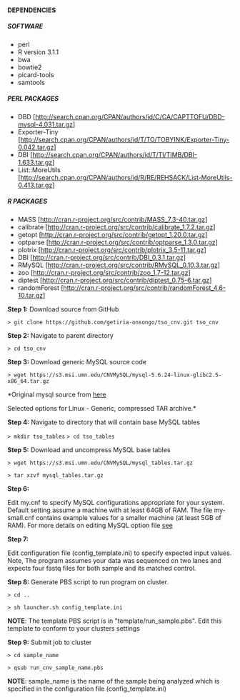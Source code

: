 #### DEPENDENCIES

##### SOFTWARE
- perl 
- R version 3.1.1
- bwa
- bowtie2
- picard-tools
- samtools

##### PERL PACKAGES
- DBD           [http://search.cpan.org/CPAN/authors/id/C/CA/CAPTTOFU/DBD-mysql-4.031.tar.gz]
- Exporter-Tiny [http://search.cpan.org/CPAN/authors/id/T/TO/TOBYINK/Exporter-Tiny-0.042.tar.gz]
- DBI           [http://search.cpan.org/CPAN/authors/id/T/TI/TIMB/DBI-1.633.tar.gz]
- List::MoreUtils   [http://search.cpan.org/CPAN/authors/id/R/RE/REHSACK/List-MoreUtils-0.413.tar.gz]

##### R PACKAGES
- MASS         [http://cran.r-project.org/src/contrib/MASS_7.3-40.tar.gz]
- calibrate    [http://cran.r-project.org/src/contrib/calibrate_1.7.2.tar.gz]
- getopt       [http://cran.r-project.org/src/contrib/getopt_1.20.0.tar.gz]
- optparse     [http://cran.r-project.org/src/contrib/optparse_1.3.0.tar.gz]
- plotrix      [http://cran.r-project.org/src/contrib/plotrix_3.5-11.tar.gz]
- DBI          [http://cran.r-project.org/src/contrib/DBI_0.3.1.tar.gz]
- RMySQL       [http://cran.r-project.org/src/contrib/RMySQL_0.10.3.tar.gz]
- zoo          [http://cran.r-project.org/src/contrib/zoo_1.7-12.tar.gz]
- diptest      [http://cran.r-project.org/src/contrib/diptest_0.75-6.tar.gz]
- randomForest [http://cran.r-project.org/src/contrib/randomForest_4.6-10.tar.gz]

**Step 1:** Download source from GitHub

`> git clone https://github.com/getiria-onsongo/tso_cnv.git tso_cnv`

**Step 2:** Navigate to parent directory

`> cd tso_cnv`

**Step 3:** Download generic MySQL source code

`> wget https://s3.msi.umn.edu/CNVMySQL/mysql-5.6.24-linux-glibc2.5-x86_64.tar.gz`

*Original mysql source from [here](https://dev.mysql.com/downloads/mysql/)

Selected options for Linux - Generic, compressed TAR archive.*

**Step 4:** Navigate to directory that will contain base MySQL tables

`> mkdir tso_tables`
`> cd tso_tables`

**Step 5:** Download and uncompress MySQL base tables

`> wget https://s3.msi.umn.edu/CNVMySQL/mysql_tables.tar.gz`

`> tar xzvf mysql_tables.tar.gz`

**Step 6:** 

Edit my.cnf to specify MySQL configurations appropriate for your system. 
     Default setting assume a machine with at least 64GB of RAM. The file my-small.cnf
     contains example values for a smaller machine (at least 5GB of RAM). For more
     details on editing MySQL option file [see](https://dev.mysql.com/doc/refman/5.1/en/option-files.html)

**Step 7:** 

Edit configuration file (config_template.ini) to specify expected input values. Note, 
     The program assumes your data was sequenced on two lanes and expects four fastq files for
     both sample and its matched control. 
     

**Step 8:** Generate PBS script to run program on cluster. 

`> cd ..`

`> sh launcher.sh config_template.ini`

**NOTE**: The template PBS script is in "template/run_sample.pbs". Edit this template to 
conform to your clusters settings

**Step 9:** Submit job to cluster

`> cd sample_name`

`> qsub run_cnv_sample_name.pbs`

**NOTE**: sample_name is the name of the sample being analyzed which is specified in the 
      configuration file (config_template.ini)
